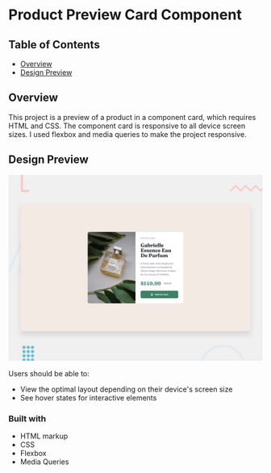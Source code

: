 # Product Preview Card Component

## Table of Contents

- [Overview](#overview)
- [Design Preview](#design-preview)

## Overview 

This project is a preview of a product in a component card, which requires HTML and CSS. The component card is responsive to all device screen sizes. I used flexbox and media queries to make the project responsive.

## Design Preview
![Design preview for the Product preview card component coding challenge](./design/desktop-preview.jpg)

Users should be able to:

- View the optimal layout depending on their device's screen size
- See hover states for interactive elements

### Built with

- HTML markup
- CSS
- Flexbox 
- Media Queries
